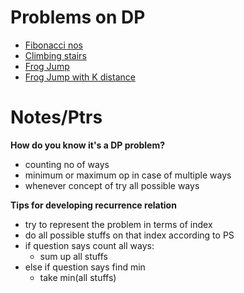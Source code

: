 # Problems on DP

- [Fibonacci nos](Fibonacci_num.cpp)
- [Climbing stairs](climbing_stairs.cpp)
- [Frog Jump](frog_jump.cpp)
- [Frog Jump with K distance](frog_jump.cpp)

# Notes/Ptrs

**How do you know it's a DP problem?**
- counting no of ways 
- minimum or maximum op in case of multiple ways 
- whenever concept of try all possible ways 

**Tips for developing recurrence relation**
- try to represent the problem in terms of index
- do all possible stuffs on that index according to PS
- if question says count all ways:
    - sum up all stuffs
- else if question says find min
    - take min(all stuffs)